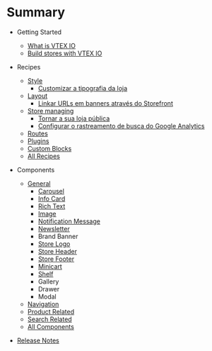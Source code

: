 # Summary

- Getting Started

  - [What is VTEX IO](getting-started/what-is-vtex-io/1)
  - [Build stores with VTEX IO](getting-started/build-stores-with-store-framework/1)

- Recipes

  - [Style](recipes/style)
    - [Customizar a tipografia da loja](recipes/style/customizar-a-tipografia-da-loja.md)
  - [Layout](recipes/layout)
    - [Linkar URLs em banners através do Storefront](recipes/layout/linkar-urls-em-banners-usando-o-storefront.md)
  - [Store managing](recipes/store)
    - [Tornar a sua loja pública](recipes/store/TornarASuaLojaPublica.md)
    - [Configurar o rastreamento de busca do Google Analytics](recipes/store/configurar-o-rastreamento-de-busca-do-google-analytics.md)
  - [Routes](recipes/routes)
  - [Plugins](recipes/plugins)
  - [Custom Blocks](recipes/custom-blocks)
  - [All Recipes](recipes/all)

- Components

  - [General](components/general)
    - [Carousel](components/general/vtex.store-components/Image.md)
    - [Info Card](components/general/vtex.store-components/InfoCard.md)
    - [Rich Text](components/general/vtex.rich-text)
    - [Image](components/general/vtex.store-components/Image.md)
    - [Notification Message](components/general/vtex.store-components/Notification.md)
    - [Newsletter](components/general/vtex.store-components/Newsletter)
    - Brand Banner
    - [Store Logo](components/general/vtex.store-components/Logo.md)
    - [Store Header](components/general/vtex.store-header)
    - [Store Footer](components/general/vtex.store-footer)
    - [Minicart](components/general/vtex.minicart)
    - [Shelf](components/general/vtex.shelf)
    - Gallery
    - Drawer
    - Modal
  - [Navigation](components/navigation)
  - [Product Related](components/product-related)
  - [Search Related](components/search-related)
  - [All Components](components/all)

<!-- - [Resources](resources) -->

- [Release Notes](releases/)
